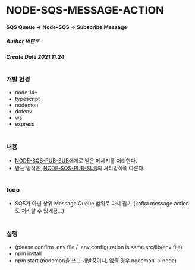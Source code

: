 # NODE-SQS-MESSAGE-ACTION
#### SQS Queue -> Node-SQS -> Subscribe Message
##### Author 박현우
##### Create Date 2021.11.24
#
### 개발 환경
* node 14+
* typescript
* nodemon
* dotenv
* ws
* express
#
### 내용
* [NODE-SQS-PUB-SUB](https://github.com/awakelife93/node-sqs-pubsub)에게로 받은 메세지를 처리한다.
* 받는 방식은, [NODE-SQS-PUB-SUB](https://github.com/awakelife93/node-sqs-pubsub)의 처리방식에 따른다.
#
### todo
* SQS가 아닌 상위 Message Queue 범위로 다시 잡기 (kafka message action도 처리할 수 있게끔...)
#
### 실행
* (please confirm .env file / .env configuration is same src/lib/env file)
* npm install
* npm start (nodemon을 쓰고 개발중이니, 없을 경우 nodemon -> node)

